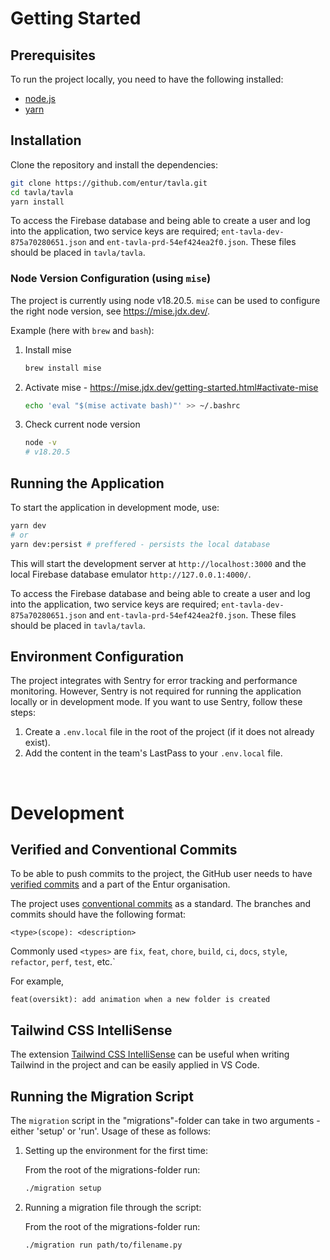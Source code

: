 # Getting Started

## Prerequisites

To run the project locally, you need to have the following installed:

-   [node.js](https://nodejs.org/)
-   [yarn](https://yarnpkg.com/)

## Installation

Clone the repository and install the dependencies:

```bash
git clone https://github.com/entur/tavla.git
cd tavla/tavla
yarn install
```

To access the Firebase database and being able to create a user and log into the application, two service keys are required; `ent-tavla-dev-875a70280651.json` and `ent-tavla-prd-54ef424ea2f0.json`. These files should be placed in `tavla/tavla`.

### Node Version Configuration (using `mise`)

The project is currently using node v18.20.5. `mise` can be used to configure the right node version, see https://mise.jdx.dev/.

Example (here with `brew` and `bash`):

1. Install mise

    ```bash
    brew install mise
    ```

2. Activate mise - https://mise.jdx.dev/getting-started.html#activate-mise

    ```bash
    echo 'eval "$(mise activate bash)"' >> ~/.bashrc
    ```

3. Check current node version
    ```bash
    node -v
    # v18.20.5
    ```

## Running the Application

To start the application in development mode, use:

```bash
yarn dev
# or
yarn dev:persist # preffered - persists the local database
```

This will start the development server at `http://localhost:3000` and the local Firebase database emulator `http://127.0.0.1:4000/`.

To access the Firebase database and being able to create a user and log into the application, two service keys are required; `ent-tavla-dev-875a70280651.json` and `ent-tavla-prd-54ef424ea2f0.json`. These files should be placed in `tavla/tavla`.

## Environment Configuration

The project integrates with Sentry for error tracking and performance monitoring. However, Sentry is not required for running the application locally or in development mode. If you want to use Sentry, follow these steps:

1. Create a `.env.local` file in the root of the project (if it does not already exist).
2. Add the content in the team's LastPass to your `.env.local` file.

<br />

# Development

## Verified and Conventional Commits

To be able to push commits to the project, the GitHub user needs to have [verified commits](https://docs.github.com/en/authentication/managing-commit-signature-verification/about-commit-signature-verification#ssh-commit-signature-verification) and a part of the Entur organisation.

The project uses [conventional commits](https://www.conventionalcommits.org/en/v1.0.0/#summary) as a standard. The branches and commits should have the following format:

`<type>(scope): <description>`

Commonly used `<types>` are `fix`, `feat`, `chore`, `build`, `ci`, `docs`, `style`, `refactor`, `perf`, `test`, etc.`

For example,

`feat(oversikt): add animation when a new folder is created`

## Tailwind CSS IntelliSense

The extension [Tailwind CSS IntelliSense](https://marketplace.visualstudio.com/items?itemName=bradlc.vscode-tailwindcss) can be useful when writing Tailwind in the project and can be easily applied in VS Code.

## Running the Migration Script

The `migration` script in the "migrations"-folder can take in two arguments - either 'setup' or 'run'. Usage of these as follows:

1. Setting up the environment for the first time:

    From the root of the migrations-folder run:

    ```bash
    ./migration setup
    ```

2. Running a migration file through the script:

    From the root of the migrations-folder run:

    ```bash
    ./migration run path/to/filename.py
    ```
